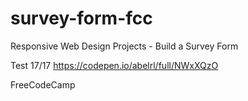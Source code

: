 # survey-form-fcc

Responsive Web Design Projects - Build a Survey Form

Test 17/17
https://codepen.io/abelrl/full/NWxXQzO

FreeCodeCamp
